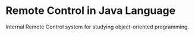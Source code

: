 # Remote Control in Java Language
 Internal Remote Control system for studying object-oriented programming.
